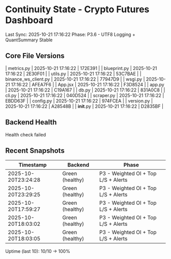 ﻿# Continuity State - Crypto Futures Dashboard
Last Sync: 2025-10-21 17:16:22
Phase: P3.6 - UTF8 Logging + QuantSummary Stable

## Core File Versions
| metrics.py | 2025-10-21 17:16:22 | 172E391 |
| blueprint.py | 2025-10-21 17:16:22 | 2E30F01 |
| utils.py | 2025-10-21 17:16:22 | 53C7BAE |
| binance_ws_client.py | 2025-10-21 17:16:22 | 77947D9 |
| wsgi.py | 2025-10-21 17:16:22 | AFEA7F6 |
| App.jsx | 2025-10-21 17:16:22 | F3D8524 |
| app.py | 2025-10-21 17:16:22 | C19A167 |
| db.py | 2025-10-21 17:16:22 | 831A0C8 |
| cli.py | 2025-10-21 17:16:22 | 040D524 |
| scraper.py | 2025-10-21 17:16:22 | EBDD63F |
| config.py | 2025-10-21 17:16:22 | 974FCEA |
| version.py | 2025-10-21 17:16:22 | A28548B |
| __init__.py | 2025-10-21 17:16:22 | D2835BF |

## Backend Health
Health check failed

## Recent Snapshots
| Timestamp | Backend | Phase |
|------------|----------|-------|
| 2025-10-20T23:24:28 | Green (healthy) | P3 - Weighted OI + Top L/S + Alerts |
| 2025-10-20T23:29:25 | Green (healthy) | P3 - Weighted OI + Top L/S + Alerts |
| 2025-10-20T17:59:27 | Green (healthy) | P3 - Weighted OI + Top L/S + Alerts |
| 2025-10-20T18:03:02 | Green (healthy) | P3 - Weighted OI + Top L/S + Alerts |
| 2025-10-20T18:03:05 | Green (healthy) | P3 - Weighted OI + Top L/S + Alerts |
Uptime (last 10): 10/10 -> 100%

